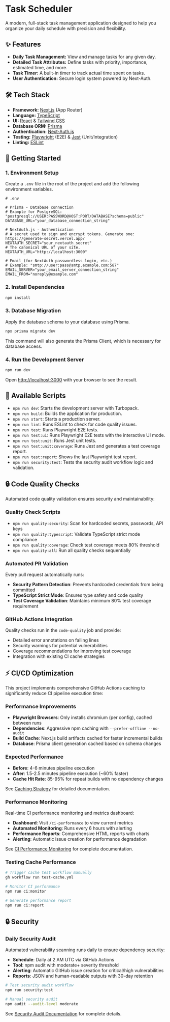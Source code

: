 # Task Scheduler

A modern, full-stack task management application designed to help you organize your daily schedule with precision and flexibility.

## ✨ Features

- **Daily Task Management:** View and manage tasks for any given day.
- **Detailed Task Attributes:** Define tasks with priority, importance, estimated time, and more.
- **Task Timer:** A built-in timer to track actual time spent on tasks.
- **User Authentication:** Secure login system powered by Next-Auth.

## 🛠️ Tech Stack

- **Framework:** [Next.js](https://nextjs.org/) (App Router)
- **Language:** [TypeScript](https://www.typescriptlang.org/)
- **UI:** [React](https://reactjs.org/) & [Tailwind CSS](https://tailwindcss.com/)
- **Database ORM:** [Prisma](https://www.prisma.io/)
- **Authentication:** [Next-Auth.js](https://next-auth.js.org/)
- **Testing:** [Playwright](https://playwright.dev/) (E2E) & [Jest](https://jestjs.io/) (Unit/Integration)
- **Linting:** [ESLint](https://eslint.org/)

## 🚀 Getting Started

### 1. Environment Setup

Create a `.env` file in the root of the project and add the following environment variables.

```env
# .env

# Prisma - Database connection
# Example for PostgreSQL: "postgresql://USER:PASSWORD@HOST:PORT/DATABASE?schema=public"
DATABASE_URL="your_database_connection_string"

# NextAuth.js - Authentication
# A secret used to sign and encrypt tokens. Generate one: https://generate-secret.vercel.app/
NEXTAUTH_SECRET="your_nextauth_secret"
# The canonical URL of your site.
NEXTAUTH_URL="http://localhost:3000"

# Email (for NextAuth passwordless login, etc.)
# Example: "smtp://user:pass@smtp.example.com:587"
EMAIL_SERVER="your_email_server_connection_string"
EMAIL_FROM="noreply@example.com"
```

### 2. Install Dependencies

```bash
npm install
```

### 3. Database Migration

Apply the database schema to your database using Prisma.

```bash
npx prisma migrate dev
```

This command will also generate the Prisma Client, which is necessary for database access.

### 4. Run the Development Server

```bash
npm run dev
```

Open [http://localhost:3000](http://localhost:3000) with your browser to see the result.

## 📜 Available Scripts

- `npm run dev`: Starts the development server with Turbopack.
- `npm run build`: Builds the application for production.
- `npm run start`: Starts a production server.
- `npm run lint`: Runs ESLint to check for code quality issues.
- `npm run test`: Runs Playwright E2E tests.
- `npm run test:ui`: Runs Playwright E2E tests with the interactive UI mode.
- `npm run test:unit`: Runs Jest unit tests.
- `npm run test:unit:coverage`: Runs Jest and generates a test coverage report.
- `npm run test:report`: Shows the last Playwright test report.
- `npm run security:test`: Tests the security audit workflow logic and validation.

## 🔒 Code Quality Checks

Automated code quality validation ensures security and maintainability:

### Quality Check Scripts
- `npm run quality:security`: Scan for hardcoded secrets, passwords, API keys
- `npm run quality:typescript`: Validate TypeScript strict mode compliance  
- `npm run quality:coverage`: Check test coverage meets 80% threshold
- `npm run quality:all`: Run all quality checks sequentially

### Automated PR Validation
Every pull request automatically runs:
- **Security Pattern Detection**: Prevents hardcoded credentials from being committed
- **TypeScript Strict Mode**: Ensures type safety and code quality
- **Test Coverage Validation**: Maintains minimum 80% test coverage requirement

### GitHub Actions Integration
Quality checks run in the `code-quality` job and provide:
- Detailed error annotations on failing lines
- Security warnings for potential vulnerabilities  
- Coverage recommendations for improving test coverage
- Integration with existing CI cache strategies

## ⚡ CI/CD Optimization

This project implements comprehensive GitHub Actions caching to significantly reduce CI pipeline execution time:

### Performance Improvements
- **Playwright Browsers**: Only installs chromium (per config), cached between runs
- **Dependencies**: Aggressive npm caching with `--prefer-offline --no-audit`
- **Build Cache**: Next.js build artifacts cached for faster incremental builds  
- **Database**: Prisma client generation cached based on schema changes

### Expected Performance
- **Before**: 4-6 minutes pipeline execution
- **After**: 1.5-2.5 minutes pipeline execution (~60% faster)
- **Cache Hit Rate**: 85-95% for repeat builds with no dependency changes

See [Caching Strategy](.github/CACHING_STRATEGY.md) for detailed documentation.

### Performance Monitoring
Real-time CI performance monitoring and metrics dashboard:
- **Dashboard**: Visit `/ci-performance` to view current metrics
- **Automated Monitoring**: Runs every 6 hours with alerting
- **Performance Reports**: Comprehensive HTML reports with charts
- **Alerting**: Automatic issue creation for performance degradation

See [CI Performance Monitoring](.github/CI_PERFORMANCE_MONITORING.md) for complete documentation.

### Testing Cache Performance
```bash
# Trigger cache test workflow manually
gh workflow run test-cache.yml

# Monitor CI performance
npm run ci:monitor

# Generate performance report
npm run ci:report
```

## 🔒 Security

### Daily Security Audit
Automated vulnerability scanning runs daily to ensure dependency security:
- **Schedule**: Daily at 2 AM UTC via GitHub Actions
- **Tool**: npm audit with moderate+ severity threshold  
- **Alerting**: Automatic GitHub issue creation for critical/high vulnerabilities
- **Reports**: JSON and human-readable outputs with 30-day retention

```bash
# Test security audit workflow
npm run security:test

# Manual security audit  
npm audit --audit-level moderate
```

See [Security Audit Documentation](.github/SECURITY_AUDIT.md) for complete details.
